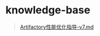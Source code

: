 # knowledge-base
>[Artifactory性能优化指导-v7.md](Artifactory%E6%80%A7%E8%83%BD%E4%BC%98%E5%8C%96%E6%8C%87%E5%AF%BC-v7.md)